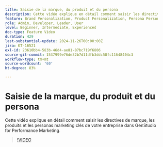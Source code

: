 ```yaml
---
title: Saisie de la marque, du produit et du persona
description: Cette vidéo explique en détail comment saisir les directives de marque, les produits et les personas marketing clés de votre entreprise dans GenStudio for Performance Marketing.
feature: Brand Personalization, Product Personalization, Persona Personalization
role: Admin, Developer, Leader, User
level: Beginner, Intermediate, Experienced
doc-type: Feature Video
duration: 429
last-substantial-update: 2024-11-26T00:00:00Z
jira: KT-16521
exl-id: 23610bb4-583b-46d4-ae81-87bc719f6806
source-git-commit: 1537999e76de32b7d11dfb3ddc58fc11648404c3
workflow-type: tm+mt
source-wordcount: '60'
ht-degree: 83%

---
```


# Saisie de la marque, du produit et du persona

Cette vidéo explique en détail comment saisir les directives de marque, les produits et les personas marketing clés de votre entreprise dans GenStudio for Performance Marketing.

>[!VIDEO](https://video.tv.adobe.com/v/3439373/?learn=on&enablevpops&captions=fre_fr)
